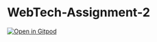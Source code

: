 # WebTech-Assignment-2

[![Open in Gitpod](https://gitpod.io/button/open-in-gitpod.svg)](https://gitpod.io/#https://github.com/LuFGi9/WebTech-Assignment-3)
